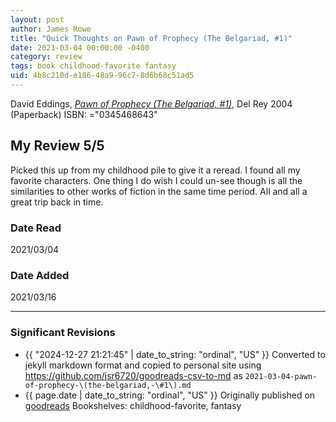 ```yaml
---
layout: post
author: James Rowe
title: "Quick Thoughts on Pawn of Prophecy (The Belgariad, #1)"
date: 2021-03-04 00:00:00 -0400
category: review
tags: book childhood-favorite fantasy
uid: 4b8c210d-e186-48a9-96c7-8d6b68c51ad5
---
```


David Eddings, *[Pawn of Prophecy (The Belgariad, #1)](https://www.goodreads.com/book/show/44659)*,  Del Rey 2004 (Paperback) ISBN: ="0345468643"

## My Review 5/5

Picked this up from my childhood pile to give it a reread. I found all my favorite characters. One thing I do wish I could un-see though is all the similarities to other works of fiction in the same time period. All and all a great trip back in time.

### Date Read
2021/03/04

### Date Added
2021/03/16

---

### Significant Revisions

- {{ "2024-12-27 21:21:45" | date_to_string: "ordinal", "US" }} Converted to jekyll markdown format and copied to personal site using <https://github.com/jsr6720/goodreads-csv-to-md> as `2021-03-04-pawn-of-prophecy-\(the-belgariad,-\#1\).md`
- {{ page.date | date_to_string: "ordinal", "US" }} Originally published on [goodreads](https://www.goodreads.com) Bookshelves: childhood-favorite, fantasy